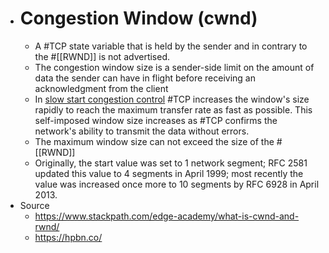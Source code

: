 - # Congestion Window (cwnd)
	- A #TCP state variable that is held by the sender and in contrary to the #[[RWND]] is not advertised.
	- The congestion window size is a sender-side limit on the amount of data the sender can have in flight before receiving an acknowledgment from the client
	- In [slow start congestion control]( ((64412696-09fb-49b5-b5de-f3d48f03232d)) ) #TCP increases the window's size rapidly to reach the maximum transfer rate as fast as possible. This self-imposed window size increases as #TCP confirms the network's ability to transmit the data without errors.
	- The maximum window size can not exceed the size of the #[[RWND]]
	- Originally, the start value was set to 1 network segment; RFC 2581 updated this value to 4 segments in April 1999; most recently the value was increased once more to 10 segments by RFC 6928 in April 2013.
- Source
	- https://www.stackpath.com/edge-academy/what-is-cwnd-and-rwnd/
	- https://hpbn.co/
